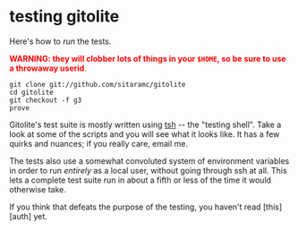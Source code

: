 # testing gitolite

Here's how to *run* the tests.

<font color="red">**WARNING: they will clobber lots of things in your `$HOME`,
so be sure to use a throwaway userid**.</font>

    git clone git://github.com/sitaramc/gitolite
    cd gitolite
    git checkout -f g3
    prove

Gitolite's test suite is mostly written using [tsh][] -- the "testing shell".
Take a look at some of the scripts and you will see what it looks like.  It
has a few quirks and nuances; if you really care, email me.

[tsh]: http://github.com/sitaramc/tsh

The tests also use a somewhat convoluted system of environment variables in
order to run *entirely* as a local user, without going through ssh at all.
This lets a complete test suite run in about a fifth or less of the time it
would otherwise take.

If you think that defeats the purpose of the testing, you haven't read
[this][auth] yet.
